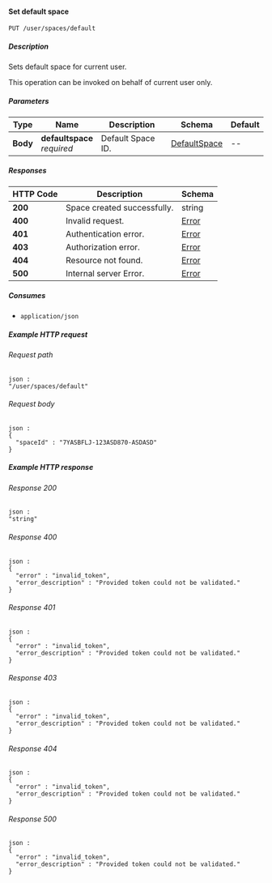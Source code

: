 
<a name="set_user_default_space"></a>
#### Set default space
```
PUT /user/spaces/default
```


##### Description
Sets default space for current user.

This operation can be invoked on behalf of current user only.


##### Parameters

|Type|Name|Description|Schema|Default|
|---|---|---|---|---|
|**Body**|**defaultspace**  <br>*required*|Default Space ID.|[DefaultSpace](../definitions/DefaultSpace.md#defaultspace)|--|


##### Responses

|HTTP Code|Description|Schema|
|---|---|---|
|**200**|Space created successfully.|string|
|**400**|Invalid request.|[Error](../definitions/Error.md#error)|
|**401**|Authentication error.|[Error](../definitions/Error.md#error)|
|**403**|Authorization error.|[Error](../definitions/Error.md#error)|
|**404**|Resource not found.|[Error](../definitions/Error.md#error)|
|**500**|Internal server Error.|[Error](../definitions/Error.md#error)|


##### Consumes

* `application/json`


##### Example HTTP request

###### Request path
```
json :
"/user/spaces/default"
```


###### Request body
```
json :
{
  "spaceId" : "7YASBFLJ-123ASD870-ASDASD"
}
```


##### Example HTTP response

###### Response 200
```
json :
"string"
```


###### Response 400
```
json :
{
  "error" : "invalid_token",
  "error_description" : "Provided token could not be validated."
}
```


###### Response 401
```
json :
{
  "error" : "invalid_token",
  "error_description" : "Provided token could not be validated."
}
```


###### Response 403
```
json :
{
  "error" : "invalid_token",
  "error_description" : "Provided token could not be validated."
}
```


###### Response 404
```
json :
{
  "error" : "invalid_token",
  "error_description" : "Provided token could not be validated."
}
```


###### Response 500
```
json :
{
  "error" : "invalid_token",
  "error_description" : "Provided token could not be validated."
}
```



